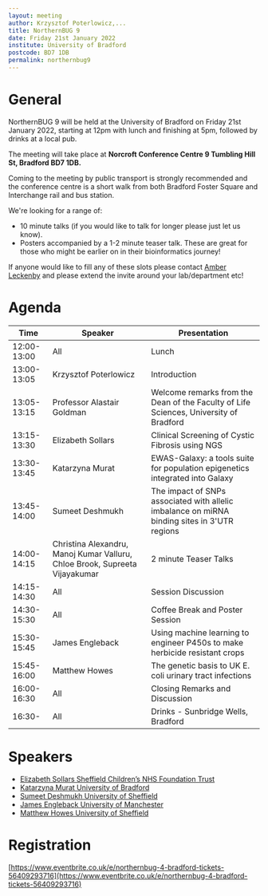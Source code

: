 ```yaml
---
layout: meeting
author: Krzysztof Poterlowicz,...
title: NorthernBUG 9
date: Friday 21st January 2022
institute: University of Bradford
postcode: BD7 1DB
permalink: northernbug9
---
```


# General

NorthernBUG 9 will be held at the University of Bradford on Friday 21st January 2022, starting at 12pm with lunch and finishing at 5pm, followed by drinks at a local pub.

The meeting will take place at **Norcroft Conference Centre 9 Tumbling Hill St, Bradford BD7 1DB.** 

Coming to the meeting by public transport is strongly recommended and the conference centre is a short walk from both Bradford Foster Square and Interchange rail and bus station.

We're looking for a range of:
- 10 minute talks (if you would like to talk for longer please just let us know).
- Posters accompanied by a 1-2 minute teaser talk. These are great for those who might be earlier on in their bioinformatics journey!


If anyone would like to fill any of these slots please contact [Amber Leckenby](mailto:A.Leckenby@bradford.ac.uk) and please extend the invite around your lab/department etc!

# Agenda

| Time          | Speaker | Presentation | 
|---------------|---------|--------------|
| 12:00-13:00 | All | Lunch |
| 13:00-13:05 |Krzysztof Poterlowicz |  Introduction | 
| 13:05-13:15 |Professor Alastair Goldman | Welcome remarks from the Dean of the Faculty of Life Sciences, University of Bradford| 
| 13:15-13:30 | Elizabeth Sollars | Clinical Screening of Cystic Fibrosis using NGS |
| 13:30-13:45 | Katarzyna Murat | EWAS-Galaxy: a tools suite for population epigenetics integrated into Galaxy | 
| 13:45-14:00 | Sumeet Deshmukh | The impact of SNPs associated with allelic imbalance on miRNA binding sites in 3'UTR regions 
| 14:00-14:15 | Christina Alexandru, Manoj Kumar Valluru, Chloe Brook, Supreeta Vijayakumar | 2 minute Teaser Talks |
| 14:15-14:30 | All | Session Discussion |
| 14:30-15:30 | All | Coffee Break and Poster Session |
| 15:30-15:45 | James Engleback | Using machine learning to engineer P450s to make herbicide resistant crops | 
| 15:45-16:00 | Matthew Howes | The genetic basis to UK E. coli urinary tract infections | 
| 16:00-16:30 | All | Closing Remarks and Discussion | 
| 16:30-      | All | Drinks - Sunbridge Wells, Bradford | 

# Speakers

- [Elizabeth Sollars Sheffield Children’s NHS Foundation Trust](https://www.sheffieldchildrens.nhs.uk/)
- [Katarzyna Murat University of Bradford](https://bradford.ac.uk/)
- [Sumeet Deshmukh University of Sheffield](https://www.sheffield.ac.uk/)
- [James Engleback University of Manchester](www.manchester.ac.uk/)
- [Matthew Howes University of Sheffield](https://www.sheffield.ac.uk/)

# Registration

[https://www.eventbrite.co.uk/e/northernbug-4-bradford-tickets-56409293716](https://www.eventbrite.co.uk/e/northernbug-4-bradford-tickets-56409293716)
